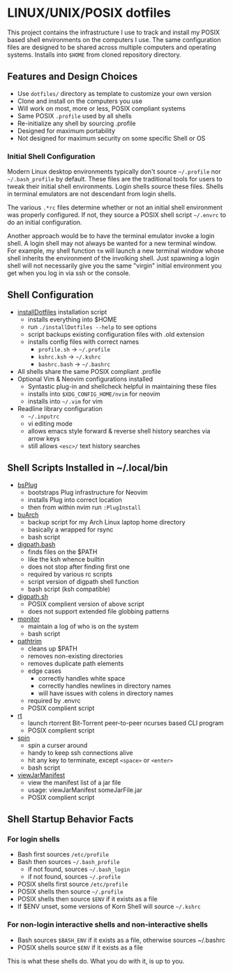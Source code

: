 # LINUX/UNIX/POSIX dotfiles

This project contains the infrastructure I use to
track and install my POSIX based shell environments
on the computers I use.  The same configuration files are
designed to be shared across multiple computers and operating
systems. Installs into `$HOME` from cloned repository directory.

## Features and Design Choices

* Use `dotfiles/` directory as template to customize your own version
* Clone and install on the computers you use
* Will work on most, more or less, POSIX compliant systems
* Same POSIX `.profile` used by all shells
* Re-initialize any shell by sourcing .profile
* Designed for maximum portability
* Not designed for maximum security on some specific Shell or OS

### Initial Shell Configuration

Modern Linux desktop environments typically don't source
`~/.profile` nor ` ~/.bash_profile` by default.  These files
are the traditional tools for users to tweak their initial
shell environments.  Login shells source these files.  Shells
in terminal emulators are not descendant from login shells.

The various `.*rc` files determine whether or not an initial shell
environment was properly configured.  If not, they source
a POSIX shell script `~/.envrc` to do an initial configuration.

Another approach would be to have the terminal emulator invoke
a login shell.  A login shell may not always be wanted for a new
terminal window.  For example, my shell function `tm` will launch
a new terminal window whose shell inherits the environment of
the involking shell.  Just spawning a login shell will not
necessarily give you the same "virgin" initial environment you
get when you log in via ssh or the console.

## Shell Configuration

* [installDotfiles](installDotfiles) installation script
  * installs everything into $HOME
  * run `./installDotfiles --help` to see options
  * script backups existing configuration files with .old extension
  * installs config files with correct names
    * `profile.sh` -> `~/.profile`
    * `kshrc.ksh` -> `~/.kshrc`
    * `bashrc.bash` -> `~/.bashrc`
* All shells share the same POSIX compliant .profile
* Optional Vim & Neovim configurations installed
  * Syntastic plug-in and shellcheck helpful in maintaining these files
  * installs into `$XDG_CONFIG_HOME/nvim` for neovim
  * installs into `~/.vim` for vim
* Readline library configuration
  * `~/.inputrc`
  * vi editing mode
  * allows emacs style forward & reverse shell history searches via arrow keys
  * still allows `<esc>/` text history searches

## Shell Scripts Installed in ~/.local/bin

* [bsPlug](bin/bsPlug)
  * bootstraps Plug infrastructure for Neovim
  * installs Plug into correct location
  * then from within nvim run `:PlugInstall`
* [buArch](bin/buArch)
  * backup script for my Arch Linux laptop home directory
  * basically a wrapped for rsync
  * bash script
* [digpath.bash](bin/digpath.bash)
  * finds files on the $PATH
  * like the ksh whence builtin
  * does not stop after finding first one
  * required by various rc scripts
  * script version of digpath shell function
  * bash script (ksh compatible)
* [digpath.sh](bin/digpath.sh)
  * POSIX complient version of above script
  * does not support extended file globbing patterns
* [monitor](bin/monitor)
  * maintain a log of who is on the system
  * bash script
* [pathtrim](bin/pathtrim)
  * cleans up $PATH
  * removes non-existing directories
  * removes duplicate path elements
  * edge cases
    * correctly handles white space
    * correctly handles newlines in directory names
    * will have issues with colens in directory names
  * required by .envrc
  * POSIX complient script
* [rt](bin/rt)
  * launch rtorrent Bit-Torrent peer-to-peer ncurses based CLI program
  * POSIX complient script
* [spin](bin/spin)
  * spin a curser around
  * handy to keep ssh connections alive
  * hit any key to terminate, except `<space>` or `<enter>`
  * bash script
* [viewJarManifest](bin/viewJarManifest)
  * view the manifest list of a jar file
  * usage: viewJarManifest someJarFile.jar
  * POSIX complient script

## Shell Startup Behavior Facts

### For login shells

* Bash first sources `/etc/profile`
* Bash then sources `~/.bash_profile`
  * if not found, sources `~/.bash_login`
  * if not found, sources `~/.profile`
* POSIX shells first source `/etc/profile`
* POSIX shells then source `~/.profile`
* POSIX shells then source `$ENV` if it exists as a file
* If $ENV unset, some versions of Korn Shell will source `~/.kshrc`

### For non-login interactive shells and non-interactive shells

* Bash sources `$BASH_ENV` if it exists as a file, otherwise sources ~/.bashrc
* POSIX shells source `$ENV` if it exists as a file

This is what these shells do.  What you do with it, is up to you.
